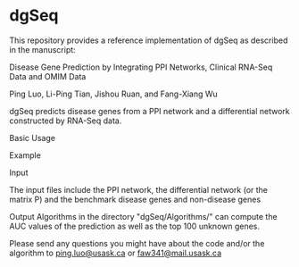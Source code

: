 # dgSeq

This repository provides a reference implementation of dgSeq as described in the manuscript:

Disease Gene Prediction by Integrating PPI Networks, Clinical RNA-Seq Data and OMIM Data

Ping Luo, Li-Ping Tian, Jishou Ruan, and Fang-Xiang Wu

dgSeq predicts disease genes from a PPI network and a differential network constructed by RNA-Seq data.

Basic Usage

Example

Input

The input files include the PPI network, the differential network (or the matrix P) and the benchmark disease genes and non-disease genes

Output
Algorithms in the directory "dgSeq/Algorithms/" can compute the AUC values of the prediction as well as the top 100 unknown genes.


Please send any questions you might have about the code and/or the algorithm to ping.luo@usask.ca or faw341@mail.usask.ca
